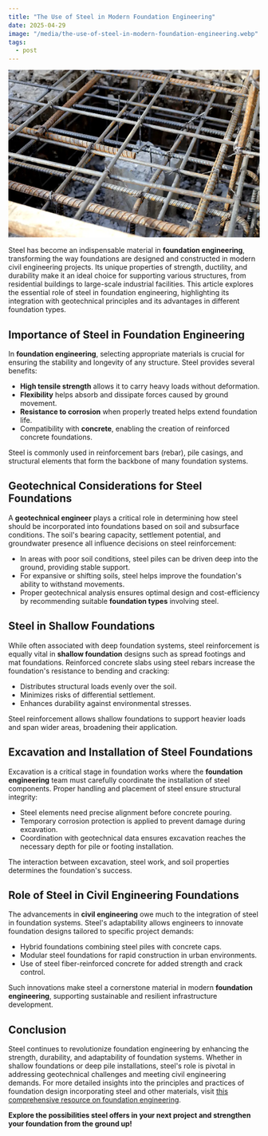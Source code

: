```yaml
---
title: "The Use of Steel in Modern Foundation Engineering"
date: 2025-04-29
image: "/media/the-use-of-steel-in-modern-foundation-engineering.webp"
tags:
  - post
---
```


![The Use of Steel in Modern Foundation Engineering](/media/the-use-of-steel-in-modern-foundation-engineering.webp)

Steel has become an indispensable material in **foundation engineering**, transforming the way foundations are designed and constructed in modern civil engineering projects. Its unique properties of strength, ductility, and durability make it an ideal choice for supporting various structures, from residential buildings to large-scale industrial facilities. This article explores the essential role of steel in foundation engineering, highlighting its integration with geotechnical principles and its advantages in different foundation types.

## Importance of Steel in Foundation Engineering

In **foundation engineering**, selecting appropriate materials is crucial for ensuring the stability and longevity of any structure. Steel provides several benefits:

- **High tensile strength** allows it to carry heavy loads without deformation.
- **Flexibility** helps absorb and dissipate forces caused by ground movement.
- **Resistance to corrosion** when properly treated helps extend foundation life.
- Compatibility with **concrete**, enabling the creation of reinforced concrete foundations.

Steel is commonly used in reinforcement bars (rebar), pile casings, and structural elements that form the backbone of many foundation systems.

## Geotechnical Considerations for Steel Foundations

A **geotechnical engineer** plays a critical role in determining how steel should be incorporated into foundations based on soil and subsurface conditions. The soil's bearing capacity, settlement potential, and groundwater presence all influence decisions on steel reinforcement:

- In areas with poor soil conditions, steel piles can be driven deep into the ground, providing stable support.
- For expansive or shifting soils, steel helps improve the foundation's ability to withstand movements.
- Proper geotechnical analysis ensures optimal design and cost-efficiency by recommending suitable **foundation types** involving steel.

## Steel in Shallow Foundations

While often associated with deep foundation systems, steel reinforcement is equally vital in **shallow foundation** designs such as spread footings and mat foundations. Reinforced concrete slabs using steel rebars increase the foundation's resistance to bending and cracking:

- Distributes structural loads evenly over the soil.
- Minimizes risks of differential settlement.
- Enhances durability against environmental stresses.

Steel reinforcement allows shallow foundations to support heavier loads and span wider areas, broadening their application.

## Excavation and Installation of Steel Foundations

Excavation is a critical stage in foundation works where the **foundation engineering** team must carefully coordinate the installation of steel components. Proper handling and placement of steel ensure structural integrity:

- Steel elements need precise alignment before concrete pouring.
- Temporary corrosion protection is applied to prevent damage during excavation.
- Coordination with geotechnical data ensures excavation reaches the necessary depth for pile or footing installation.

The interaction between excavation, steel work, and soil properties determines the foundation's success.

## Role of Steel in Civil Engineering Foundations

The advancements in **civil engineering** owe much to the integration of steel in foundation systems. Steel's adaptability allows engineers to innovate foundation designs tailored to specific project demands:

- Hybrid foundations combining steel piles with concrete caps.
- Modular steel foundations for rapid construction in urban environments.
- Use of steel fiber-reinforced concrete for added strength and crack control.

Such innovations make steel a cornerstone material in modern **foundation engineering**, supporting sustainable and resilient infrastructure development.

## Conclusion

Steel continues to revolutionize foundation engineering by enhancing the strength, durability, and adaptability of foundation systems. Whether in shallow foundations or deep pile installations, steel's role is pivotal in addressing geotechnical challenges and meeting civil engineering demands. For more detailed insights into the principles and practices of foundation design incorporating steel and other materials, visit [this comprehensive resource on foundation engineering](https://newspeak.today/posts/foundation-engineering).

**Explore the possibilities steel offers in your next project and strengthen your foundation from the ground up!**
